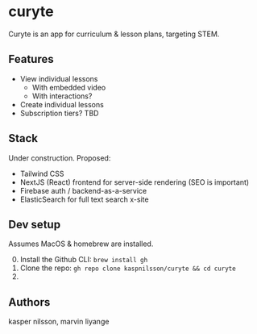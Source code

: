 # curyte

Curyte is an app for curriculum & lesson plans, targeting STEM.

## Features

- View individual lessons
  - With embedded video
  - With interactions?
- Create individual lessons
- Subscription tiers? TBD

## Stack

Under construction. Proposed:

- Tailwind CSS
- NextJS (React) frontend for server-side rendering (SEO is important)
- Firebase auth / backend-as-a-service
- ElasticSearch for full text search x-site

## Dev setup

Assumes MacOS & homebrew are installed.

0. Install the Github CLI: `brew install gh`
1. Clone the repo: `gh repo clone kaspnilsson/curyte && cd curyte`
2.

## Authors

kasper nilsson, marvin liyange

